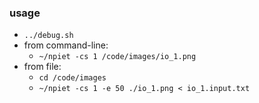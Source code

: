 
### usage

* `../debug.sh`
* from command-line:
    - `~/npiet -cs 1 /code/images/io_1.png`
* from file:
    - `cd /code/images` 
    - `~/npiet -cs 1 -e 50 ./io_1.png < io_1.input.txt`

